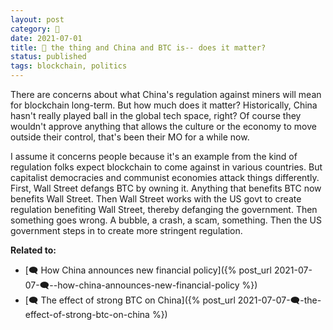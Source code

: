 ```yaml
---
layout: post
category: 🌰
date: 2021-07-01
title: 🌰 the thing and China and BTC is-- does it matter?
status: published
tags: blockchain, politics
---
```

There are concerns about what China's regulation against miners will mean for blockchain long-term. But how much does it matter? Historically, China hasn't really played ball in the global tech space, right? Of course they wouldn't approve anything that allows the culture or the economy to move outside their control, that's been their MO for a while now.

I assume it concerns people because it's an example from the kind of regulation folks expect blockchain to come against in various countries. But capitalist democracies and communist economies attack things differently. First, Wall Street defangs BTC by owning it. Anything that benefits BTC now benefits Wall Street. Then Wall Street works with the US govt to create regulation benefiting Wall Street, thereby defanging the government. Then something goes wrong. A bubble, a crash, a scam, something. Then the US government steps in to create more stringent regulation.

**Related to:**
- [🗨️  How China announces new financial policy]({% post_url 2021-07-07-🗨️--how-china-announces-new-financial-policy %})
- [🗨️ The effect of strong BTC on China]({% post_url 2021-07-07-🗨️-the-effect-of-strong-btc-on-china %})